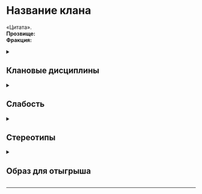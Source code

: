 # Название клана

«Цитата».\
**Прозвище:** \
**Фракция:**

<details>
  <summary> <h2> Клановые дисциплины </h2> </summary>
  
 <details> 
  <summary> Дисциплина 1  </summary>
</details>

 <details> 
  <summary> Дисциплина 2 </summary>
</details>

 <details> 
  <summary> Дисциплина 3  </summary>
</details>
  

</details>

<details> 
  <summary> <h2> Слабость </h2> </summary>

</details>

<details> 
  <summary> <h2> Стереотипы </h2> </summary>
  Табличка формата что думает клан о других и что думает о клане другие кланы

  ```
                                Что думает клан                                   Что думают о клане
Ассамиты
Вентру
Бруха
Гангрел
Джованни 
Лассомбра
Малкавиане
Носферату
Последователи Сета
Равнос
Тореадор
Тремер
Цимисхи

```

  
</details>


<details> 
  <summary> <h2> Образ для отыгрыша </h2> </summary>

  <details> 
  <summary> Экспозиция  </summary>
</details>

  <details> 
  <summary> Внешний вид  </summary>
</details>

 <details> 
  <summary> Убежища </summary>
</details>

 <details> 
  <summary> Биографии </summary>
</details>

 <details> 
  <summary> Организация </summary>
</details>


</details>

</details>

-------------------------------------------------------------------------------------------------------------------------------------------------------------------------------------------------

